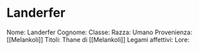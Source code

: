 # Landerfer
Nome: Landerfer
Cognome: 
Classe: 
Razza: Umano
Provenienza: [[Melankoli]]
Titoli: Thane di [[Melankoli]]
Legami affettivi: 
Lore: